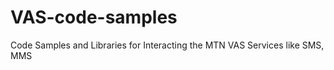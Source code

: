 VAS-code-samples
================

Code Samples and Libraries for Interacting the MTN VAS Services like SMS, MMS